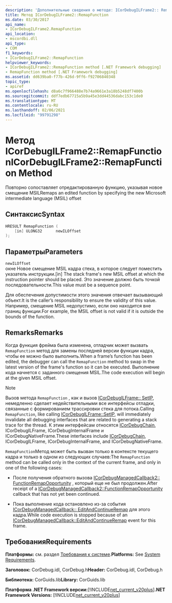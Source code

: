 ```yaml
---
description: 'Дополнительные сведения о методе: ICorDebugILFrame2:: RemapFunction'
title: Метод ICorDebugILFrame2::RemapFunction
ms.date: 03/30/2017
api_name:
- ICorDebugILFrame2.RemapFunction
api_location:
- mscordbi.dll
api_type:
- COM
f1_keywords:
- ICorDebugILFrame2::RemapFunction
helpviewer_keywords:
- ICorDebugILFrame2::RemapFunction method [.NET Framework debugging]
- RemapFunction method [.NET Framework debugging]
ms.assetid: dd639ba0-f77b-426d-9ff6-f92706840348
topic_type:
- apiref
ms.openlocfilehash: d8a6c7f966488e7b74a9661e3a18b5248df7400b
ms.sourcegitcommit: ddf7edb67715a5b9a45e3dd44536dabc153c1de0
ms.translationtype: MT
ms.contentlocale: ru-RU
ms.lasthandoff: 02/06/2021
ms.locfileid: "99791298"
---
```

# <a name="icordebugilframe2remapfunction-method"></a><span data-ttu-id="7df48-103">Метод ICorDebugILFrame2::RemapFunction</span><span class="sxs-lookup"><span data-stu-id="7df48-103">ICorDebugILFrame2::RemapFunction Method</span></span>

<span data-ttu-id="7df48-104">Повторно сопоставляет отредактированную функцию, указывая новое смещение MSIL</span><span class="sxs-lookup"><span data-stu-id="7df48-104">Remaps an edited function by specifying the new Microsoft intermediate language (MSIL) offset</span></span>  
  
## <a name="syntax"></a><span data-ttu-id="7df48-105">Синтаксис</span><span class="sxs-lookup"><span data-stu-id="7df48-105">Syntax</span></span>  
  
```cpp  
HRESULT RemapFunction (  
    [in] ULONG32      newILOffset  
);  
```  
  
## <a name="parameters"></a><span data-ttu-id="7df48-106">Параметры</span><span class="sxs-lookup"><span data-stu-id="7df48-106">Parameters</span></span>  

 `newILOffset`  
 <span data-ttu-id="7df48-107">окне Новое смещение MSIL кадра стека, в которое следует поместить указатель инструкции.</span><span class="sxs-lookup"><span data-stu-id="7df48-107">[in] The stack frame's new MSIL offset at which the instruction pointer should be placed.</span></span> <span data-ttu-id="7df48-108">Это значение должно быть точкой последовательности.</span><span class="sxs-lookup"><span data-stu-id="7df48-108">This value must be a sequence point.</span></span>  
  
 <span data-ttu-id="7df48-109">Для обеспечения допустимости этого значения отвечает вызывающий объект.</span><span class="sxs-lookup"><span data-stu-id="7df48-109">It is the caller’s responsibility to ensure the validity of this value.</span></span> <span data-ttu-id="7df48-110">Например, смещение MSIL недопустимо, если оно находится вне границ функции.</span><span class="sxs-lookup"><span data-stu-id="7df48-110">For example, the MSIL offset is not valid if it is outside the bounds of the function.</span></span>  
  
## <a name="remarks"></a><span data-ttu-id="7df48-111">Remarks</span><span class="sxs-lookup"><span data-stu-id="7df48-111">Remarks</span></span>  

 <span data-ttu-id="7df48-112">Когда функция фрейма была изменена, отладчик может вызвать `RemapFunction` метод для замены последней версии функции кадра, чтобы ее можно было выполнить.</span><span class="sxs-lookup"><span data-stu-id="7df48-112">When a frame’s function has been edited, the debugger can call the `RemapFunction` method to swap in the latest version of the frame's function so it can be executed.</span></span> <span data-ttu-id="7df48-113">Выполнение кода начнется с заданного смещения MSIL.</span><span class="sxs-lookup"><span data-stu-id="7df48-113">The code execution will begin at the given MSIL offset.</span></span>  
  
> [!NOTE]
> <span data-ttu-id="7df48-114">Вызов метода `RemapFunction` , как и вызов [ICorDebugILFrame:: SetIP](icordebugilframe-setip-method.md), немедленно сделает недействительными все интерфейсы отладки, связанные с формированием трассировки стека для потока.</span><span class="sxs-lookup"><span data-stu-id="7df48-114">Calling `RemapFunction`, like calling [ICorDebugILFrame::SetIP](icordebugilframe-setip-method.md), will immediately invalidate all debugging interfaces that are related to generating a stack trace for the thread.</span></span> <span data-ttu-id="7df48-115">К этим интерфейсам относятся [ICorDebugChain](icordebugchain-interface.md), ICorDebugILFrame, ICorDebugInternalFrame и ICorDebugNativeFrame.</span><span class="sxs-lookup"><span data-stu-id="7df48-115">These interfaces include [ICorDebugChain](icordebugchain-interface.md), ICorDebugILFrame, ICorDebugInternalFrame, and ICorDebugNativeFrame.</span></span>  
  
 <span data-ttu-id="7df48-116">`RemapFunction`Метод может быть вызван только в контексте текущего кадра и только в одном из следующих случаев:</span><span class="sxs-lookup"><span data-stu-id="7df48-116">The `RemapFunction` method can be called only in the context of the current frame, and only in one of the following cases:</span></span>  
  
- <span data-ttu-id="7df48-117">После получения обратного вызова [ICorDebugManagedCallback2:: FunctionRemapOpportunity](icordebugmanagedcallback2-functionremapopportunity-method.md) , который еще не был продолжен.</span><span class="sxs-lookup"><span data-stu-id="7df48-117">After receipt of a [ICorDebugManagedCallback2::FunctionRemapOpportunity](icordebugmanagedcallback2-functionremapopportunity-method.md) callback that has not yet been continued.</span></span>  
  
- <span data-ttu-id="7df48-118">Пока выполнение кода остановлено из-за события [ICorDebugManagedCallback:: EditAndContinueRemap](icordebugmanagedcallback-editandcontinueremap-method.md) для этого кадра.</span><span class="sxs-lookup"><span data-stu-id="7df48-118">While code execution is stopped because of an [ICorDebugManagedCallback::EditAndContinueRemap](icordebugmanagedcallback-editandcontinueremap-method.md) event for this frame.</span></span>  
  
## <a name="requirements"></a><span data-ttu-id="7df48-119">Требования</span><span class="sxs-lookup"><span data-stu-id="7df48-119">Requirements</span></span>  

 <span data-ttu-id="7df48-120">**Платформы:** см. раздел [Требования к системе](../../get-started/system-requirements.md).</span><span class="sxs-lookup"><span data-stu-id="7df48-120">**Platforms:** See [System Requirements](../../get-started/system-requirements.md).</span></span>  
  
 <span data-ttu-id="7df48-121">**Заголовок:** CorDebug.idl, CorDebug.h</span><span class="sxs-lookup"><span data-stu-id="7df48-121">**Header:** CorDebug.idl, CorDebug.h</span></span>  
  
 <span data-ttu-id="7df48-122">**Библиотека:** CorGuids.lib</span><span class="sxs-lookup"><span data-stu-id="7df48-122">**Library:** CorGuids.lib</span></span>  
  
 <span data-ttu-id="7df48-123">**Платформа .NET Framework версии:**[!INCLUDE[net_current_v20plus](../../../../includes/net-current-v20plus-md.md)]</span><span class="sxs-lookup"><span data-stu-id="7df48-123">**.NET Framework Versions:** [!INCLUDE[net_current_v20plus](../../../../includes/net-current-v20plus-md.md)]</span></span>
